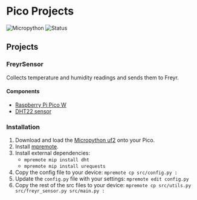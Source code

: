 # Pico Projects

![Micropython](https://img.shields.io/badge/Micropython-1.20.0-green?style=flat-square)
![Status](https://img.shields.io/badge/Status-Beta-yellowgreen?style=flat-square)

## Projects

### FreyrSensor

Collects temperature and humidity readings and sends them to Freyr.

#### Components

- [Raspberry Pi Pico W](https://www.raspberrypi.com/products/raspberry-pi-pico/)
- [DHT22 sensor](https://core-electronics.com.au/dht22-module-temperature-and-humidity.html)

### Installation

1. Download and load the [Micropython uf2](https://www.raspberrypi.com/documentation/microcontrollers/micropython.html) onto your Pico.
2. Install [mpremote](https://pypi.org/project/mpremote/).
3. Install external dependencies:
   - `mpremote mip install dht`
   - `mpremote mip install urequests`
4. Copy the config file to your device: `mpremote cp src/config.py :`
5. Update the `config.py` file with your settings: `mpremote edit config.py`
6. Copy the rest of the src files to your device: `mpremote cp src/utils.py src/freyr_sensor.py src/main.py :`
